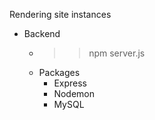 Rendering site instances

- Backend
    - >> npm server.js
    - Packages
        - Express
        - Nodemon
        - MySQL